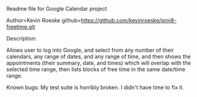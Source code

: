 Readme file for Google Calendar project

Author=Kevin Roeske
github=https://github.com/kevinroeske/proj8-freetime.git

Description:

Allows user to log into Google, and select from any number of their calendars, any range of dates, and any range of time, and then
shows the appointments (their summary, date, and times) which will overlap with the selected time range, then lists blocks of free time in the
same date/time range.

Known bugs:
My test suite is horribly broken. I didn't have time to fix it.
